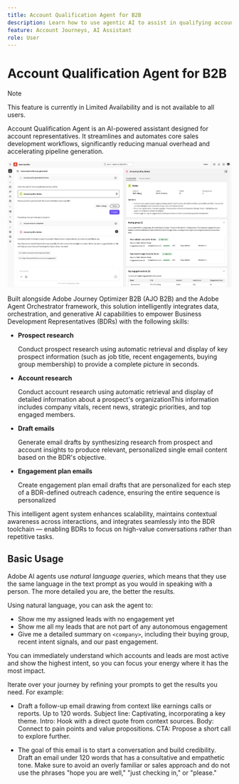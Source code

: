 ```yaml
---
title: Account Qualification Agent for B2B
description: Learn how to use agentic AI to assist in qualifying accounts that are ready for the next stage.
feature: Account Journeys, AI Assistant
role: User
---
```


# Account Qualification Agent for B2B

>[!NOTE]
>This feature is currently in Limited Availability and is not available to all users.
>

Account Qualification Agent is an AI-powered assistant designed for account representatives. It streamlines and automates core sales development workflows, significantly reducing manual overhead and accelerating pipeline generation.

![Account Qualification Agent](assets/acc-qualification-agent.png)

Built alongside Adobe Journey Optimizer B2B (AJO B2B) and the Adobe Agent Orchestrator framework, this solution intelligently integrates data, orchestration, and generative AI capabilities to empower Business Development Representatives (BDRs) with the following skills:

* **Prospect research**

   Conduct prospect research using automatic retrieval and display of key prospect information (such as job title, recent engagements, buying group membership) to provide a complete picture in seconds.


* **Account research**

   Conduct account research using automatic retrieval and display of detailed information about a prospect's organizationThis information includes company vitals, recent news, strategic priorities, and top engaged members.

* **Draft emails**

    Generate email drafts by synthesizing research from prospect and account insights to produce relevant, personalized single email content based on the BDR's objective.

* **Engagement plan emails**

    Create engagement plan email drafts that are personalized for each step of a BDR-defined outreach cadence, ensuring the entire sequence is personalized


This intelligent agent system enhances scalability, maintains contextual awareness across interactions, and integrates seamlessly into the BDR toolchain — enabling BDRs to focus on high-value conversations rather than repetitive tasks.

## Basic Usage

Adobe AI agents use _natural language queries_, which means that they use the same language in the text prompt as you would in speaking with a person. The more detailed you are, the better the results.

Using natural language, you can ask the agent to:

* Show me my assigned leads with no engagement yet
* Show me all my leads that are not part of any autonomous engagement
* Give me a detailed summary on `<company>`, including their buying group, recent intent signals, and our past engagement.

You can immediately understand which accounts and leads are most active and show the highest intent, so you can focus your energy where it has the most impact.

Iterate over your journey by refining your prompts to get the results you need. For example:

* Draft a follow-up email drawing from context like earnings calls or reports. Up to 120 words. Subject line: Captivating, incorporating a key theme. Intro: Hook with a direct quote from context sources. Body: Connect to pain points and value propositions. CTA: Propose a short call to explore further.

* The goal of this email is to start a conversation and build credibility. Draft an email under 120 words that has a consultative and empathetic tone. Make sure to avoid an overly familiar or sales approach and do not use the phrases "hope you are well," "just checking in," or "please."

